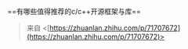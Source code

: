 ==有哪些值得推荐的c/c++开源框架与库==
 > 来自 <[https://zhuanlan.zhihu.com/p/71707672](https://zhuanlan.zhihu.com/p/71707672)>